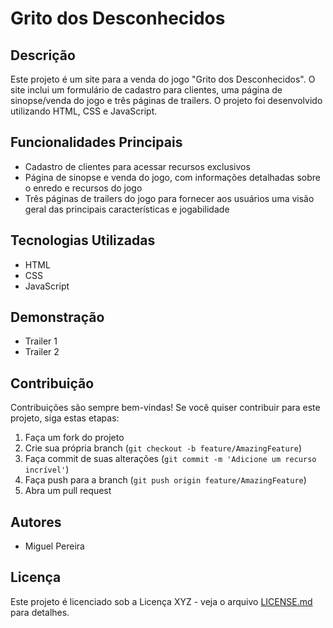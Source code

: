 # Grito dos Desconhecidos

## Descrição
Este projeto é um site para a venda do jogo "Grito dos Desconhecidos". O site inclui um formulário de cadastro para clientes, uma página de sinopse/venda do jogo e três páginas de trailers. O projeto foi desenvolvido utilizando HTML, CSS e JavaScript.

## Funcionalidades Principais
- Cadastro de clientes para acessar recursos exclusivos
- Página de sinopse e venda do jogo, com informações detalhadas sobre o enredo e recursos do jogo
- Três páginas de trailers do jogo para fornecer aos usuários uma visão geral das principais características e jogabilidade

## Tecnologias Utilizadas
- HTML
- CSS
- JavaScript


## Demonstração
- Trailer 1 
- Trailer 2 
   
## Contribuição
Contribuições são sempre bem-vindas! Se você quiser contribuir para este projeto, siga estas etapas:
1. Faça um fork do projeto
2. Crie sua própria branch (`git checkout -b feature/AmazingFeature`)
3. Faça commit de suas alterações (`git commit -m 'Adicione um recurso incrível'`)
4. Faça push para a branch (`git push origin feature/AmazingFeature`)
5. Abra um pull request

## Autores
- Miguel Pereira
  
## Licença
Este projeto é licenciado sob a Licença XYZ - veja o arquivo [LICENSE.md](LICENSE.md) para detalhes.

